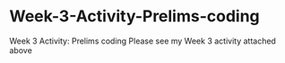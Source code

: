 # Week-3-Activity-Prelims-coding
Week 3 Activity: Prelims coding
Please see my Week 3 activity attached above
